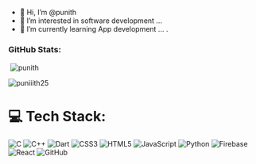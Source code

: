 - 👋 Hi, I’m @punith
- 👀 I’m interested in software development ...
- 🌱 I’m currently learning App development  ...
.

<h3 align="left">GitHub Stats:</h3>

<p>&nbsp;<img align="center" src="https://github-readme-stats.vercel.app/api?username=puniiith25&show_icons=true&locale=en" alt="punith" /></p>

<p><img align="center" src="https://github-readme-streak-stats.herokuapp.com/?user=puniiith25&" alt="puniiith25" /></p>
<!-- Proudly created with GPRM ( https://gprm.itsvg.in ) -->


# 💻 Tech Stack:
![C](https://img.shields.io/badge/c-%2300599C.svg?style=plastic&logo=c&logoColor=white) ![C++](https://img.shields.io/badge/c++-%2300599C.svg?style=plastic&logo=c%2B%2B&logoColor=white) ![Dart](https://img.shields.io/badge/dart-%230175C2.svg?style=plastic&logo=dart&logoColor=white) ![CSS3](https://img.shields.io/badge/css3-%231572B6.svg?style=plastic&logo=css3&logoColor=white) ![HTML5](https://img.shields.io/badge/html5-%23E34F26.svg?style=plastic&logo=html5&logoColor=white) ![JavaScript](https://img.shields.io/badge/javascript-%23323330.svg?style=plastic&logo=javascript&logoColor=%23F7DF1E) ![Python](https://img.shields.io/badge/python-3670A0?style=plastic&logo=python&logoColor=ffdd54) ![Firebase](https://img.shields.io/badge/firebase-%23039BE5.svg?style=plastic&logo=firebase) ![React](https://img.shields.io/badge/react-%2320232a.svg?style=plastic&logo=react&logoColor=%2361DAFB) ![GitHub](https://img.shields.io/badge/github-%23121011.svg?style=plastic&logo=github&logoColor=white)


